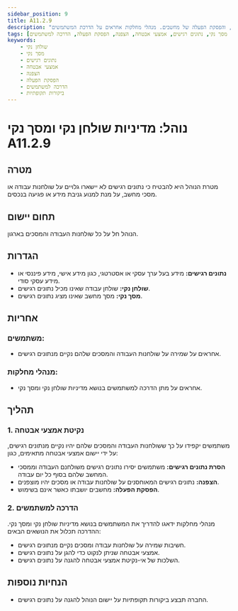 ```yaml
---
sidebar_position: 9
title: A11.2.9
description: "נוהל לשמירה על נתונים רגישים ושולחנות עבודה נקיים מנתונים רגישים. הנוהל כולל הסרת נתונים רגישים, הצפנה, והפסקת הפעלה של מחשבים. מנהלי מחלקות אחראים על הדרכת המשתמשים."
tags: [שולחן נקי, מסך נקי, נתונים רגישים, אמצעי אבטחה, הצפנה, הפסקת הפעלה, הדרכה למשתמשים]
keywords:
    - שולחן נקי
    - מסך נקי
    - נתונים רגישים
    - אמצעי אבטחה
    - הצפנה
    - הפסקת הפעלה
    - הדרכה למשתמשים
    - ביקורות תקופתיות
---
```




# נוהל: מדיניות שולחן נקי ומסך נקי A11.2.9

## מטרה
מטרת הנוהל היא להבטיח כי נתונים רגישים לא יישארו גלויים על שולחנות עבודה או מסכי מחשב, על מנת למנוע גניבת מידע או פגיעה בנכסים.

## תחום יישום
הנוהל חל על כל שולחנות העבודה והמסכים בארגון.

## הגדרות
- **נתונים רגישים:** מידע בעל ערך עסקי או אסטרטגי, כגון מידע אישי, מידע פיננסי או מידע עסקי סודי.
- **שולחן נקי:** שולחן עבודה שאינו מכיל נתונים רגישים.
- **מסך נקי:** מסך מחשב שאינו מציג נתונים רגישים.

## אחריות
### משתמשים:
- אחראים על שמירה על שולחנות העבודה והמסכים שלהם נקיים מנתונים רגישים.

### מנהלי מחלקות:
- אחראים על מתן הדרכה למשתמשים בנושא מדיניות שולחן נקי ומסך נקי.

## תהליך
### 1. נקיטת אמצעי אבטחה
משתמשים יקפידו על כך ששולחנות העבודה והמסכים שלהם יהיו נקיים מנתונים רגישים, על ידי יישום אמצעי אבטחה מתאימים, כגון:
- **הסרת נתונים רגישים:** משתמשים יסירו נתונים רגישים משולחנם העבודה וממסכי המחשב שלהם בסוף כל יום עבודה.
- **הצפנה:** נתונים רגישים המאוחסנים על שולחנות עבודה או מסכים יהיו מוצפנים.
- **הפסקת הפעלה:** מחשבים יושבתו כאשר אינם בשימוש.

### 2. הדרכה למשתמשים
מנהלי מחלקות ידאגו להדריך את המשתמשים בנושא מדיניות שולחן נקי ומסך נקי. ההדרכה תכלול את הנושאים הבאים:
- חשיבות שמירה על שולחנות עבודה ומסכים נקיים מנתונים רגישים.
- אמצעי אבטחה שניתן לנקוט כדי להגן על נתונים רגישים.
- השלכות של אי-נקיטת אמצעי אבטחה להגנה על נתונים רגישים.

## הנחיות נוספות
- החברה תבצע ביקורות תקופתיות על יישום הנוהל להגנה על נתונים רגישים.